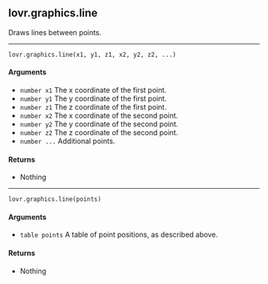 lovr.graphics.line
---

Draws lines between points.

---

    lovr.graphics.line(x1, y1, z1, x2, y2, z2, ...)

#### Arguments

- `number x1` The x coordinate of the first point.
- `number y1` The y coordinate of the first point.
- `number z1` The z coordinate of the first point.
- `number x2` The x coordinate of the second point.
- `number y2` The y coordinate of the second point.
- `number z2` The z coordinate of the second point.
- `number ...` Additional points.

#### Returns

- Nothing

---

    lovr.graphics.line(points)

#### Arguments

- `table points` A table of point positions, as described above.

#### Returns

- Nothing
